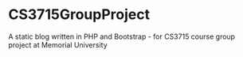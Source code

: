 # CS3715GroupProject
A static blog written in PHP and Bootstrap - for CS3715 course group project at Memorial University
